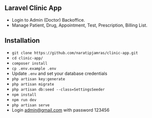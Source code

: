 ## Laravel Clinic App
- Login to Admin (Doctor) Backoffice.
- Manage Patient, Drug, Appointment, Test, Prescription, Billing List.

## Installation

- `git clone https://github.com/naratipjamras/clinic-app.git`
- `cd clinic-app/`
- `composer install`
- `cp .env.example .env`
- Update `.env` and set your database credentials
- `php artisan key:generate`
- `php artisan migrate`
- `php artisan db:seed --class=SettingsSeeder`
- `npm install`
- `npm run dev`
- `php artisan serve`
- Login admin@gmail.com with password 123456
